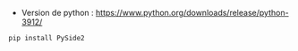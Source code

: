 * Version de python : https://www.python.org/downloads/release/python-3912/

```
pip install PySide2
```